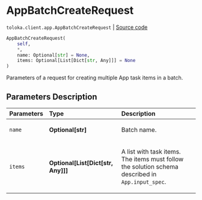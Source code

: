 # AppBatchCreateRequest
`toloka.client.app.AppBatchCreateRequest` | [Source code](https://github.com/Toloka/toloka-kit/blob/v1.1.2/src/client/app/__init__.py#L263)

```python
AppBatchCreateRequest(
    self,
    *,
    name: Optional[str] = None,
    items: Optional[List[Dict[str, Any]]] = None
)
```

Parameters of a request for creating multiple App task items in a batch.

## Parameters Description

| Parameters | Type | Description |
| :----------| :----| :-----------|
`name`|**Optional\[str\]**|<p>Batch name.</p>
`items`|**Optional\[List\[Dict\[str, Any\]\]\]**|<p>A list with task items. The items must follow the solution schema described in `App.input_spec`.</p>
